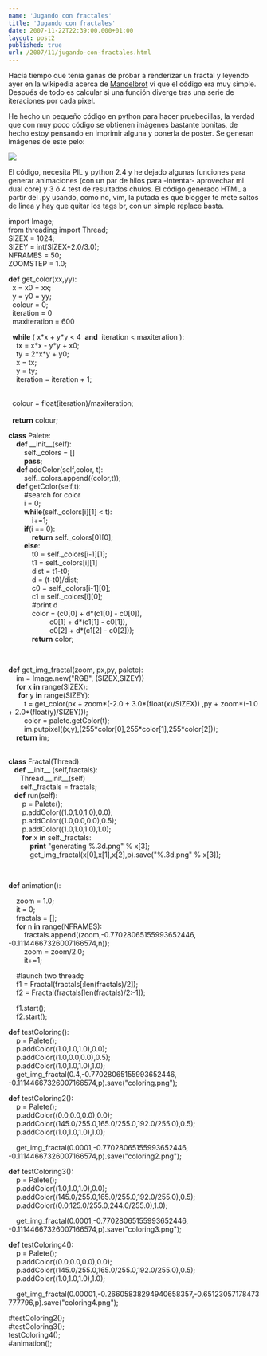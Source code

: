 ```yaml
---
name: 'Jugando con fractales'
title: 'Jugando con fractales'
date: 2007-11-22T22:39:00.000+01:00
layout: post2
published: true
url: /2007/11/jugando-con-fractales.html
---
```


Hacía tiempo que tenía ganas de probar a renderizar un fractal y leyendo ayer en la wikipedia acerca de [Mandelbrot](http://en.wikipedia.org/wiki/Mandelbrot_set) vi que el código era muy simple. Después de todo es calcular si una función diverge tras una serie de iteraciones por cada pixel.  
  
He hecho un pequeño código en python para hacer pruebecillas, la verdad que con muy poco código se obtienen imágenes bastante bonitas, de hecho estoy pensando en imprimir alguna y ponerla de poster. Se generan imágenes de este pelo:  
  
[![](http://4.bp.blogspot.com/_XzuP3e63Ok8/R0X66nyK0tI/AAAAAAAAAMA/R3ncHOTqSN8/s320/coloring2.png)](http://4.bp.blogspot.com/_XzuP3e63Ok8/R0X66nyK0tI/AAAAAAAAAMA/R3ncHOTqSN8/s1600-h/coloring2.png)  
  
  
  
El código, necesita PIL y python 2.4 y he dejado algunas funciones para generar animaciones (con un par de hilos para -intentar- aprovechar mi dual core) y 3 ó 4 test de resultados chulos. El código generado HTML a partir del .py usando, como no, vim, la putada es que blogger te mete saltos de linea y hay que quitar los tags br, con un simple replace basta.  
  
  
import Image;  
from threading import Thread;  
SIZEX = 1024;  
SIZEY = int(SIZEX\*2.0/3.0);  
NFRAMES = 50;  
ZOOMSTEP = 1.0;  
  
**def** get\_color(xx,yy):  
  x = x0 = xx;  
  y = y0 = yy;  
  colour = 0;  
  iteration = 0  
  maxiteration = 600  
  
  **while** ( x\*x + y\*y < 4  **and**  iteration < maxiteration ):  
    tx = x\*x - y\*y + x0;  
    ty = 2\*x\*y + y0;  
    x = tx;  
    y = ty;  
    iteration = iteration + 1;  
    
  
  colour = float(iteration)/maxiteration;  
   
  **return** colour;  
  
**class** Palete:  
    **def** \_\_init\_\_(self):  
        self.\_colors = \[\]  
        **pass**;  
    **def** addColor(self,color, t):  
        self.\_colors.append((color,t));  
    **def** getColor(self,t):  
        #search for color  
        i = 0;  
        **while**(self.\_colors\[i\]\[1\] < t):  
            i+=1;  
        **if**(i == 0):  
            **return** self.\_colors\[0\]\[0\];  
        **else**:  
            t0 = self.\_colors\[i-1\]\[1\];  
            t1 = self.\_colors\[i\]\[1\]  
            dist = t1-t0;  
            d = (t-t0)/dist;  
            c0 = self.\_colors\[i-1\]\[0\];  
            c1 = self.\_colors\[i\]\[0\];  
            #print d  
            color = (c0\[0\] + d\*(c1\[0\] - c0\[0\]),  
                     c0\[1\] + d\*(c1\[1\] - c0\[1\]),  
                     c0\[2\] + d\*(c1\[2\] - c0\[2\]));  
            **return** color;  
  
              
  
**def** get\_img\_fractal(zoom, px,py, palete):  
    im = Image.new("RGB", (SIZEX,SIZEY))  
    **for** x **in** range(SIZEX):  
     **for** y **in** range(SIZEY):  
        t = get\_color(px + zoom\*(-2.0 + 3.0\*(float(x)/SIZEX)) ,py + zoom\*(-1.0 + 2.0\*(float(y)/SIZEY)));  
        color = palete.getColor(t);          
        im.putpixel((x,y),(255\*color\[0\],255\*color\[1\],255\*color\[2\]));  
    **return** im;  
      
  
**class** Fractal(Thread):  
   **def** \_\_init\_\_ (self,fractals):  
      Thread.\_\_init\_\_(self)  
      self.\_fractals = fractals;  
   **def** run(self):  
       p = Palete();  
       p.addColor((1.0,1.0,1.0),0.0);  
       p.addColor((1.0,0.0,0.0),0.5);  
       p.addColor((1.0,1.0,1.0),1.0);  
       **for** x **in** self.\_fractals:  
           **print** "generating %.3d.png" % x\[3\];  
           get\_img\_fractal(x\[0\],x\[1\],x\[2\],p).save("%.3d.png" % x\[3\]);  
  
  
      
  
**def** animation():  
  
    zoom = 1.0;  
    it = 0;  
    fractals = \[\];  
    **for** n **in** range(NFRAMES):    
        fractals.append((zoom,-0.77028065155993652446, -0.11144667326007166574,n));  
        zoom = zoom/2.0;  
        it+=1;  
  
    #launch two threadç  
    f1 = Fractal(fractals\[:len(fractals)/2\]);  
    f2 = Fractal(fractals\[len(fractals)/2:-1\]);  
  
    f1.start();      
    f2.start();  
  
**def** testColoring():  
    p = Palete();  
    p.addColor((1.0,1.0,1.0),0.0);  
    p.addColor((1.0,0.0,0.0),0.5);  
    p.addColor((1.0,1.0,1.0),1.0);  
    get\_img\_fractal(0.4,-0.77028065155993652446, -0.11144667326007166574,p).save("coloring.png");  
  
**def** testColoring2():  
    p = Palete();  
    p.addColor((0.0,0.0,0.0),0.0);  
    p.addColor((145.0/255.0,165.0/255.0,192.0/255.0),0.5);  
    p.addColor((1.0,1.0,1.0),1.0);  
  
    get\_img\_fractal(0.0001,-0.77028065155993652446, -0.11144667326007166574,p).save("coloring2.png");  
  
**def** testColoring3():  
    p = Palete();  
    p.addColor((1.0,1.0,1.0),0.0);  
    p.addColor((145.0/255.0,165.0/255.0,192.0/255.0),0.5);  
    p.addColor((0.0,125.0/255.0,244.0/255.0),1.0);  
  
    get\_img\_fractal(0.0001,-0.77028065155993652446, -0.11144667326007166574,p).save("coloring3.png");  
  
**def** testColoring4():  
    p = Palete();  
    p.addColor((0.0,0.0,0.0),0.0);  
    p.addColor((145.0/255.0,165.0/255.0,192.0/255.0),0.5);  
    p.addColor((1.0,1.0,1.0),1.0);  
  
    get\_img\_fractal(0.00001,-0.26605838294940658357,-0.65123057178473777796,p).save("coloring4.png");  
  
#testColoring2();  
#testColoring3();  
testColoring4();  
#animation();